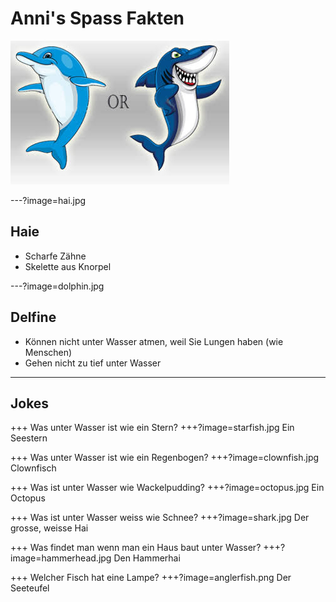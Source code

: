 # Anni's Spass Fakten

![Dolphin or Shark](title.jpg)

---?image=hai.jpg

## Haie

- Scharfe Zähne
- Skelette aus Knorpel

---?image=dolphin.jpg

## Delfine

- Können nicht unter Wasser atmen, weil Sie Lungen haben (wie Menschen)
- Gehen nicht zu tief unter Wasser

---

## Jokes

+++
Was unter Wasser ist wie ein Stern?
+++?image=starfish.jpg
Ein Seestern

+++
Was unter Wasser ist wie ein Regenbogen?
+++?image=clownfish.jpg
Clownfisch

+++
Was ist unter Wasser wie Wackelpudding?
+++?image=octopus.jpg
Ein Octopus

+++
Was ist unter Wasser weiss wie Schnee?
+++?image=shark.jpg
Der grosse, weisse Hai

+++
Was findet man wenn man ein Haus baut unter Wasser?
+++?image=hammerhead.jpg
Den Hammerhai

+++
Welcher Fisch hat eine Lampe?
+++?image=anglerfish.png
Der Seeteufel
